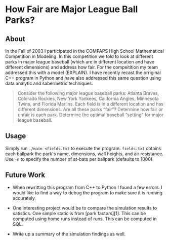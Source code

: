 # How Fair are Major League Ball Parks?

## About

In the Fall of 2003 I participated in the COMPAPS High School Mathematical Competition in Modeling.  In this competition we told to look at different parks in major league baseball (which are in different location and have different dimensions) and address how fair.  For the compeitition my team addressed this with a model (EXPLAIN).  I have recently recast the orriginal C++ program in Python and have also addressed this same question using data analytic and sabermetric techniques.

> Consider the following major league baseball parks: Atlanta Braves, Colorado Rockies, New York Yankees, California Angles, Minnesota Twins, and Florida Marlins.  Each field is in a different location and has different dimensions. Are all these parks “fair”? Determine how fair or unfair is each park. Determine the optimal baseball “setting” for major league baseball.

## Usage

Simply run `./main <fields.txt` to execute the program.  `fields.txt` cotains  each ballpark the park's name, dimensions, wall heights, and
air resistance. Use `-n` to specify the number of at-bats per ballpark (defaults to 1000).

## Future Work

* When rewritting this program from C++ to Python I found a few errors.  I would like to find a way to debug the program to make sure it is running accurately.

* One interesting project would be to compare the simulation results to satistics.  One simple static is from [park factors][1].  This can be computed using home runs instead of runs.  This can be computed in SQL.

* Write up a summary of the simulation findings as well.